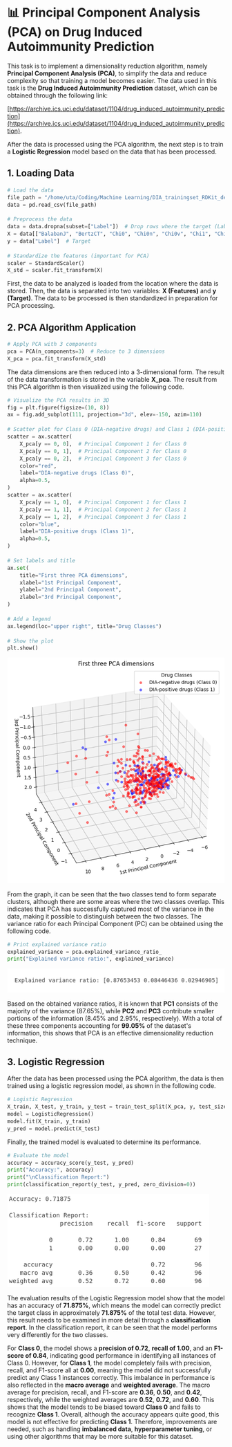 # 📊 Principal Component Analysis (PCA) on Drug Induced Autoimmunity Prediction

This task is to implement a dimensionality reduction algorithm, namely **Principal Component Analysis (PCA)**, to simplify the data and reduce complexity so that training a model becomes easier.  The data used in this task is the **Drug Induced Autoimmunity Prediction** dataset, which can be obtained through the following link: 

[https://archive.ics.uci.edu/dataset/1104/drug_induced_autoimmunity_prediction](https://archive.ics.uci.edu/dataset/1104/drug_induced_autoimmunity_prediction).

After the data is processed using the PCA algorithm, the next step is to train a **Logistic Regression** model based on the data that has been processed.

## 1. Loading Data
```python
# Load the data
file_path = "/home/uta/Coding/Machine Learning/DIA_trainingset_RDKit_descriptors.csv"
data = pd.read_csv(file_path)

# Preprocess the data
data = data.dropna(subset=["Label"])  # Drop rows where the target (Label) is missing
X = data[["BalabanJ", "BertzCT", "Chi0", "Chi0n", "Chi0v", "Chi1", "Chi1n", "Chi1v"]]  # Features
y = data["Label"]  # Target

# Standardize the features (important for PCA)
scaler = StandardScaler()
X_std = scaler.fit_transform(X)
```
First, the data to be analyzed is loaded from the location where the data is stored. Then, the data is separated into two variables: **X (Features)** and **y (Target)**. The data to be processed is then standardized in preparation for PCA processing.

## 2. PCA Algorithm Application
```python
# Apply PCA with 3 components
pca = PCA(n_components=3)  # Reduce to 3 dimensions
X_pca = pca.fit_transform(X_std)
```
The data dimensions are then reduced into a 3-dimensional form. The result of the data transformation is stored in the variable **X_pca**. The result from this PCA algorithm is then visualized using the following code.

```python
# Visualize the PCA results in 3D
fig = plt.figure(figsize=(10, 8))
ax = fig.add_subplot(111, projection="3d", elev=-150, azim=110)

# Scatter plot for Class 0 (DIA-negative drugs) and Class 1 (DIA-positive drugs)
scatter = ax.scatter(
    X_pca[y == 0, 0],  # Principal Component 1 for Class 0
    X_pca[y == 0, 1],  # Principal Component 2 for Class 0
    X_pca[y == 0, 2],  # Principal Component 3 for Class 0
    color="red",
    label="DIA-negative drugs (Class 0)",
    alpha=0.5,
)
scatter = ax.scatter(
    X_pca[y == 1, 0],  # Principal Component 1 for Class 1
    X_pca[y == 1, 1],  # Principal Component 2 for Class 1
    X_pca[y == 1, 2],  # Principal Component 3 for Class 1
    color="blue",
    label="DIA-positive drugs (Class 1)",
    alpha=0.5,
)

# Set labels and title
ax.set(
    title="First three PCA dimensions",
    xlabel="1st Principal Component",
    ylabel="2nd Principal Component",
    zlabel="3rd Principal Component",
)

# Add a legend
ax.legend(loc="upper right", title="Drug Classes")

# Show the plot
plt.show()
```
![PCA Visualization](Assets/plot.png)

From the graph, it can be seen that the two classes tend to form separate clusters, although there are some areas where the two classes overlap. This indicates that PCA has successfully captured most of the variance in the data, making it possible to distinguish between the two classes. The variance ratio for each Principal Component (PC) can be obtained using the following code.

```python
# Print explained variance ratio
explained_variance = pca.explained_variance_ratio_
print("Explained variance ratio:", explained_variance)
```
![Variance Ratio](Assets/varians.png)

Based on the obtained variance ratios, it is known that **PC1** consists of the majority of the variance (87.65%), while **PC2** and **PC3** contribute smaller portions of the information (8.45% and 2.95%, respectively). With a total of these three components accounting for **99.05%** of the dataset's information, this shows that PCA is an effective dimensionality reduction technique.

## 3. Logistic Regression
After the data has been processed using the PCA algorithm, the data is then trained using a logistic regression model, as shown in the following code.
```python
# Logistic Regression
X_train, X_test, y_train, y_test = train_test_split(X_pca, y, test_size=0.2, random_state=42)
model = LogisticRegression()  
model.fit(X_train, y_train)
y_pred = model.predict(X_test)
```
Finally, the trained model is evaluated to determine its performance.
```python
# Evaluate the model
accuracy = accuracy_score(y_test, y_pred)
print("Accuracy:", accuracy)
print("\nClassification Report:")
print(classification_report(y_test, y_pred, zero_division=0))
```
![Variance Ratio](Assets/eval.png)

The evaluation results of the Logistic Regression model show that the model has an accuracy of **71.875%**, which means the model can correctly predict the target class in approximately **71.875%** of the total test data. However, this result needs to be examined in more detail through a **classification report**. In the classification report, it can be seen that the model performs very differently for the two classes.  

For **Class 0**, the model shows a **precision of 0.72**, **recall of 1.00**, and an **F1-score of 0.84**, indicating good performance in identifying all instances of Class 0. However, for **Class 1**, the model completely fails with precision, recall, and F1-score all at **0.00**, meaning the model did not successfully predict any Class 1 instances correctly. This imbalance in performance is also reflected in the **macro average** and **weighted average**. The macro average for precision, recall, and F1-score are **0.36**, **0.50**, and **0.42**, respectively, while the weighted averages are **0.52**, **0.72**, and **0.60**. This shows that the model tends to be biased toward **Class 0** and fails to recognize **Class 1**. Overall, although the accuracy appears quite good, this model is not effective for predicting **Class 1**. Therefore, improvements are needed, such as handling **imbalanced data**, **hyperparameter tuning**, or using other algorithms that may be more suitable for this dataset.

